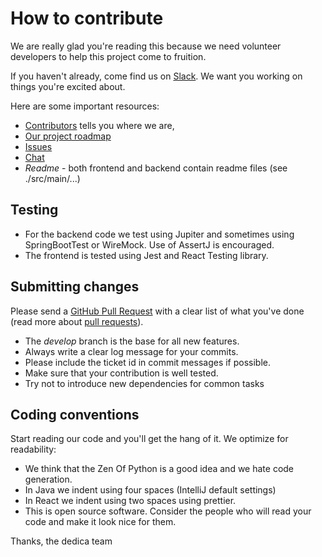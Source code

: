 # How to contribute

We are really glad you're reading this because we need volunteer developers to help this project come to fruition.

If you haven't already, come find us on [Slack](https://dedica-hacktoberfest.slack.com/). We want you working on things you're excited about.

Here are some important resources:

  * [Contributors](https://github.com/dedica-team/nivio/graphs/contributors) tells you where we are,
  * [Our project roadmap](https://github.com/dedica-team/nivio/projects/1)
  * [Issues](https://github.com/dedica-team/nivio/issues)
  * [Chat](https://dedica-hacktoberfest.slack.com/)
  * *Readme* - both frontend and backend contain readme files (see ./src/main/...)

## Testing

  * For the backend code we test using Jupiter and sometimes using SpringBootTest or WireMock. Use of AssertJ is encouraged.
  * The frontend is tested using Jest and React Testing library.

## Submitting changes

Please send a [GitHub Pull Request](https://github.com/opengovernment/opengovernment/pull/new/master) with a clear list of what you've done (read more about [pull requests](http://help.github.com/pull-requests/)). 

  * The *develop* branch is the base for all new features.
  * Always write a clear log message for your commits.
  * Please include the ticket id in commit messages if possible.
  * Make sure that your contribution is well tested.
  * Try not to introduce new dependencies for common tasks

## Coding conventions

Start reading our code and you'll get the hang of it. We optimize for readability:

  * We think that the Zen Of Python is a good idea and we hate code generation.
  * In Java we indent using four spaces (IntelliJ default settings)
  * In React we indent using two spaces using prettier.
  * This is open source software. Consider the people who will read your code and make it look nice for them. 

Thanks,
the dedica team
